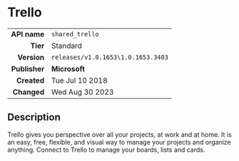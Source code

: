 # Trello
| | |
|-:|-|
|**API name**|`shared_trello`|
|**Tier**|Standard|
|**Version**|`releases/v1.0.1653\1.0.1653.3403`|
|**Publisher**|**Microsoft**|
|**Created**|Tue Jul 10 2018|
|**Changed**|Wed Aug 30 2023|

## Description
Trello gives you perspective over all your projects, at work and at home.  It is an easy, free, flexible, and visual way to manage your projects and organize anything.  Connect to Trello to manage your boards, lists and cards.
